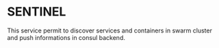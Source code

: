 # SENTINEL

This service permit to discover services and containers in swarm cluster and push informations in consul backend.

